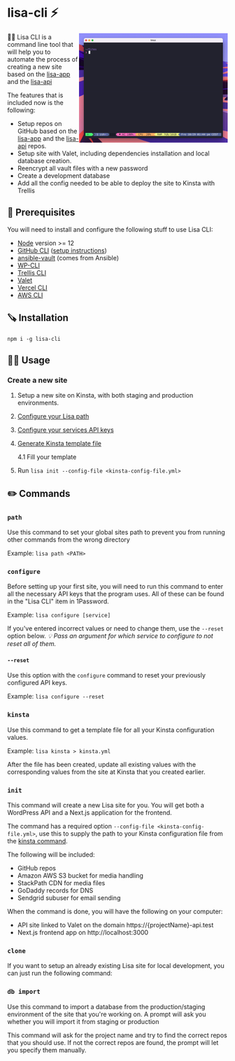 # lisa-cli ⚡️
<img align="right" src="./docs/assets/lisa-init.gif"  height="250" />

💁‍♀️ Lisa CLI is a command line tool that will help you to automate the process of creating a new site based on the [lisa-app](https://github.com/triggerfishab/lisa-app) and the [lisa-api](https://github.com/triggerfishab/lisa-api)

The features that is included now is the following:
* Setup repos on GitHub based on the [lisa-app](https://github.com/triggerfishab/lisa-app) and the [lisa-api](https://github.com/triggerfishab/lisa-api) repos.
* Setup site with Valet, including dependencies installation and local database creation.
* Reencrypt all vault files with a new password
* Create a development database
* Add all the config needed to be able to deploy the site to Kinsta with Trellis

## 🔧 Prerequisites
You will need to install and configure the following stuff to use Lisa CLI:
* [Node](https://nodejs.org/en/) version >= 12
* [GitHub CLI](https://github.com/cli/cli) ([setup instructions](https://cli.github.com/manual/))
* [ansible-vault](https://docs.ansible.com/ansible/2.9/user_guide/vault.html) (comes from Ansible)
* [WP-CLI](https://wp-cli.org/)
* [Trellis CLI](https://github.com/roots/trellis-cli)
* [Valet](https://laravel.com/docs/8.x/valet)
* [Vercel CLI](https://vercel.com/cli)
* [AWS CLI](https://aws.amazon.com/cli/)

## 🪚 Installation
```npm i -g lisa-cli```

## 🏃‍♂️ Usage
### Create a new site

1. Setup a new site on Kinsta, with both staging and production environments.
2. [Configure your Lisa path](#path)
3. [Configure your services API keys](#configure)
4. [Generate Kinsta template file](#kinsta)

	4.1 Fill your template
5. Run `lisa init --config-file <kinsta-config-file.yml>`

## ✏️ Commands

### `path`
Use this command to set your global sites path to prevent you from running other commands from the wrong directory

Example: `lisa path <PATH>`

### `configure`
Before setting up your first site, you will need to run this command to enter all the necessary API keys that the program uses. All of these can be found in the "Lisa CLI" item in 1Password.

Example: `lisa configure [service]`

If you've entered incorrect values or need to change them, use the `--reset` option below. _💡 Pass an argument for which service to configure to not reset all of them._

#### `--reset`
Use this option with the `configure` command to reset your previously configured API keys.

Example: `lisa configure --reset`

### `kinsta`
Use this command to get a template file for all your Kinsta configuration values.

Example: `lisa kinsta > kinsta.yml`

After the file has been created, update all existing values with the corresponding values from the site at Kinsta that you created earlier.

### `init`
This command will create a new Lisa site for you. You will get both a WordPress API and a Next.js application for the frontend.

The command has a required option `--config-file <kinsta-config-file.yml>`, use this to supply the path to your Kinsta configuration file from the [kinsta command](#kinsta).

The following will be included:
* GitHub repos
* Amazon AWS S3 bucket for media handling
* StackPath CDN for media files
* GoDaddy records for DNS
* Sendgrid subuser for email sending

When the command is done, you will have the following on your computer:
* API site linked to Valet on the domain https://{projectName}-api.test
* Next.js frontend app on http://localhost:3000

### `clone`
If you want to setup an already existing Lisa site for local development, you can just run the following command:

### `db import`
Use this command to import a database from the production/staging environment of the site that you're working on. A prompt will ask you whether you will import it from staging or production

This command will ask for the project name and try to find the correct repos that you should use. If not the correct repos are found, the prompt will let you specify them manually.
